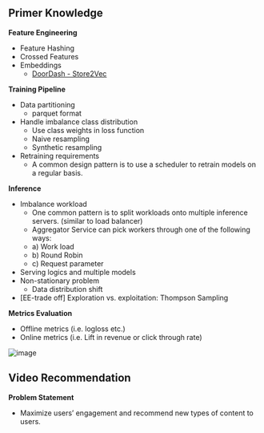 ## Primer Knowledge

**Feature Engineering**

- Feature Hashing
- Crossed Features
- Embeddings
  - [DoorDash - Store2Vec](https://doordash.news/company/personalized-store-feed-with-vector-embeddings/)

**Training Pipeline**
- Data partitioning
  - parquet format
- Handle imbalance class distribution
  - Use class weights in loss function
  - Naive resampling
  - Synthetic resampling
- Retraining requirements
  - A common design pattern is to use a scheduler to retrain models on a regular basis.
  
**Inference**
- Imbalance workload
  - One common pattern is to split workloads onto multiple inference servers. (similar to load balancer)
  - Aggregator Service can pick workers through one of the following ways:
  - a) Work load
  - b) Round Robin
  - c) Request parameter
- Serving logics and multiple models
- Non-stationary problem
  - Data distribution shift 
- [EE-trade off] Exploration vs. exploitation: Thompson Sampling

**Metrics Evaluation**
- Offline metrics (i.e. logloss etc.)
- Online metrics (i.e. Lift in revenue or click through rate)

![image](https://user-images.githubusercontent.com/46979228/182039940-d33de79d-2f7d-466e-8705-7564208642fc.png)

## Video Recommendation

**Problem Statement**
- Maximize users’ engagement and recommend new types of content to users.
